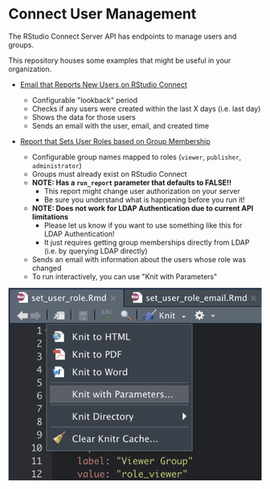 Connect User Management
============================

The RStudio Connect Server API has endpoints to manage
users and groups.

This repository houses some examples that might be useful in
your organization.

- [Email that Reports New Users on RStudio Connect](./email_new_users/email_new_users.Rmd)
    - Configurable "lookback" period
    - Checks if any users were created within the last X days (i.e. last day)
    - Shows the data for those users
    - Sends an email with the user, email, and created time
  
- [Report that Sets User Roles based on Group Membership](./set_user_role/set_user_role.Rmd)
    - Configurable group names mapped to roles (`viewer`, `publisher`, `administrator`)
    - Groups must already exist on RStudio Connect
    - **NOTE: Has a `run_report` parameter that defaults to FALSE!!**
        - This report might change user authorization on your server
        - Be sure you understand what is happening before you run it!
    - **NOTE: Does not work for LDAP Authentication due to current API limitations**
        - Please let us know if you want to use something like this for LDAP Authentication!
        - It just requires getting group memberships directly from LDAP (i.e. by querying LDAP directly)
    - Sends an email with information about the users whose role was changed
    - To run interactively, you can use "Knit with Parameters"

![Knit with Parameters in the RStudio IDE](./knit_with_params.png)
